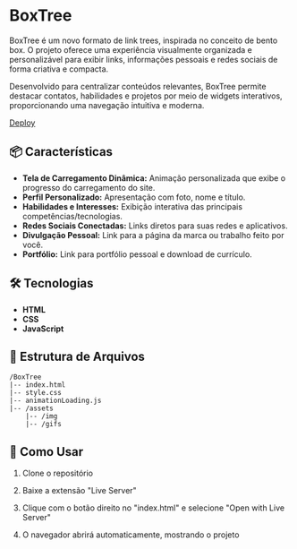 
# BoxTree
BoxTree é um novo formato de link trees, inspirada no conceito de bento box. O projeto oferece uma experiência visualmente organizada e personalizável para exibir links, informações pessoais e redes sociais de forma criativa e compacta.

Desenvolvido para centralizar conteúdos relevantes, BoxTree permite destacar contatos, habilidades e projetos por meio de widgets interativos, proporcionando uma navegação intuitiva e moderna.

[Deploy](https://boxtree.vercel.app)

## 📦 Características

- **Tela de Carregamento Dinâmica:** Animação personalizada que exibe o progresso do carregamento do site.
- **Perfil Personalizado:** Apresentação com foto, nome e título.
- **Habilidades e Interesses:** Exibição interativa das principais competências/tecnologias.
- **Redes Sociais Conectadas:** Links diretos para suas redes e aplicativos.
- **Divulgação Pessoal:** Link para a página da marca ou trabalho feito por você.
- **Portfólio:** Link para portfólio pessoal e download de currículo.

## 🛠️ Tecnologias 

- **HTML**
- **CSS**
- **JavaScript**

## 📄 Estrutura de Arquivos

```plaintext
/BoxTree
|-- index.html
|-- style.css
|-- animationLoading.js
|-- /assets
    |-- /img
    |-- /gifs
```

## 🚀 Como Usar

1. Clone o repositório

2. Baixe a extensão "Live Server"

3. Clique com o botão direito no "index.html" e selecione "Open with Live Server"

4. O navegador abrirá automaticamente, mostrando o projeto
